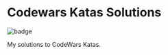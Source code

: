 # Codewars Katas Solutions

![badge](https://www.codewars.com/users/mannyoii/badges/large)

My solutions to CodeWars Katas.
